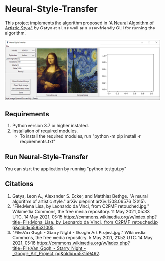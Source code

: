 # Neural-Style-Transfer
This project implements the algorithm proposed in ["A Neural Algorithm of Artistic Style"](https://arxiv.org/abs/1508.06576) by Gatys et al. as well as a user-friendly GUI for running the algorithm.

![GUI Image](readme_src\Initial.PNG?raw=true "NST with GUI")

## Requirements
1. Python version 3.7 or higher installed.
2. Installation of required modules.
    * To install the required modules, run "python -m pip install -r requirements.txt"

## Run Neural-Style-Transfer
You can start the application by running "python testgui.py"

## Citations
1. Gatys, Leon A., Alexander S. Ecker, and Matthias Bethge. "A neural algorithm of artistic style." arXiv preprint arXiv:1508.06576 (2015).
2. "File:Mona Lisa, by Leonardo da Vinci, from C2RMF retouched.jpg." Wikimedia Commons, the free media repository. 11 May 2021, 05:33 UTC. 14 May 2021, 06:15 <https://commons.wikimedia.org/w/index.php?title=File:Mona_Lisa,_by_Leonardo_da_Vinci,_from_C2RMF_retouched.jpg&oldid=559531005>.
3. "File:Van Gogh - Starry Night - Google Art Project.jpg." Wikimedia Commons, the free media repository. 5 May 2021, 21:52 UTC. 14 May 2021, 06:16 <https://commons.wikimedia.org/w/index.php?title=File:Van_Gogh_-_Starry_Night_-_Google_Art_Project.jpg&oldid=558159492>.
